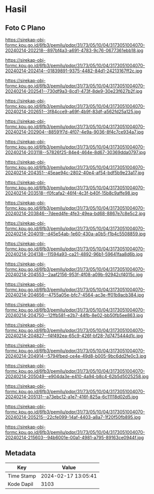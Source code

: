 # Hasil

## Foto C Plano

https://sirekap-obj-formc.kpu.go.id/6fb3/pemilu/pdpr/31/73/05/10/04/3173051004070-20240214-202218--897bf4a3-a691-4783-9c76-0677361ebb18.jpg

https://sirekap-obj-formc.kpu.go.id/6fb3/pemilu/pdpr/31/73/05/10/04/3173051004070-20240214-202414--01839891-9375-4482-84d1-24213167ff2c.jpg

https://sirekap-obj-formc.kpu.go.id/6fb3/pemilu/pdpr/31/73/05/10/04/3173051004070-20240214-202541--730df9a3-8cd1-473f-8de9-30e23f627b2f.jpg

https://sirekap-obj-formc.kpu.go.id/6fb3/pemilu/pdpr/31/73/05/10/04/3173051004070-20240214-202651--3f84cce9-a69f-4b9f-83df-a562fd25a125.jpg

https://sirekap-obj-formc.kpu.go.id/6fb3/pemilu/pdpr/31/73/05/10/04/3173051004070-20240214-202904--88591f7d-4f07-4e9a-9036-8f4c7ce934a7.jpg

https://sirekap-obj-formc.kpu.go.id/6fb3/pemilu/pdpr/31/73/05/10/04/3173051004070-20240214-203118--57826f25-84e4-464e-8d67-30369dda0797.jpg

https://sirekap-obj-formc.kpu.go.id/6fb3/pemilu/pdpr/31/73/05/10/04/3173051004070-20240214-204351--45eae94c-2802-40e4-af54-bdf5b9e23a17.jpg

https://sirekap-obj-formc.kpu.go.id/6fb3/pemilu/pdpr/31/73/05/10/04/3173051004070-20240214-203518--f0fcafa2-46f4-4c3f-b40f-15b8c9affe98.jpg

https://sirekap-obj-formc.kpu.go.id/6fb3/pemilu/pdpr/31/73/05/10/04/3173051004070-20240214-203846--7deed4fe-4fe3-49ea-bd68-8867e7c8e5c2.jpg

https://sirekap-obj-formc.kpu.go.id/6fb3/pemilu/pdpr/31/73/05/10/04/3173051004070-20240214-204019--d45e54ab-1e60-430a-a0b5-f1b4c5508859.jpg

https://sirekap-obj-formc.kpu.go.id/6fb3/pemilu/pdpr/31/73/05/10/04/3173051004070-20240214-204138--11594a93-ca21-4892-96b1-59641faa8d6b.jpg

https://sirekap-obj-formc.kpu.go.id/6fb3/pemilu/pdpr/31/73/05/10/04/3173051004070-20240214-204553--2aaf2156-953f-4f08-a09b-92942cf4015c.jpg

https://sirekap-obj-formc.kpu.go.id/6fb3/pemilu/pdpr/31/73/05/10/04/3173051004070-20240214-204656--4755a05e-bfc7-4564-ac3e-ff01b9acb384.jpg

https://sirekap-obj-formc.kpu.go.id/6fb3/pemilu/pdpr/31/73/05/10/04/3173051004070-20240214-204750--12ffb581-e2b7-44fb-8e02-bb50fb5ee863.jpg

https://sirekap-obj-formc.kpu.go.id/6fb3/pemilu/pdpr/31/73/05/10/04/3173051004070-20240214-204827--f4f492ea-65c9-426f-bf28-7d7475444d1c.jpg

https://sirekap-obj-formc.kpu.go.id/6fb3/pemilu/pdpr/31/73/05/10/04/3173051004070-20240214-204914--5794fbed-ce4e-49d8-b005-9bc6dd2fe0c3.jpg

https://sirekap-obj-formc.kpu.go.id/6fb3/pemilu/pdpr/31/73/05/10/04/3173051004070-20240214-205049--e904da3e-e410-4a94-b8c4-62b5d5025258.jpg

https://sirekap-obj-formc.kpu.go.id/6fb3/pemilu/pdpr/31/73/05/10/04/3173051004070-20240214-205131--a73ebc12-a1e7-416f-825a-6c11118d02d5.jpg

https://sirekap-obj-formc.kpu.go.id/6fb3/pemilu/pdpr/31/73/05/10/04/3173051004070-20240214-205215--22cfe099-14af-4403-a8a7-1f20f50fb895.jpg

https://sirekap-obj-formc.kpu.go.id/6fb3/pemilu/pdpr/31/73/05/10/04/3173051004070-20240214-215603--94b6001e-00a1-4981-a795-89163ce0944f.jpg


## Metadata

| Key        | Value               |
| ---------- | ------------------- |
| Time Stamp | 2024-02-17 13:05:41 |
| Kode Dapil | 3103                |



